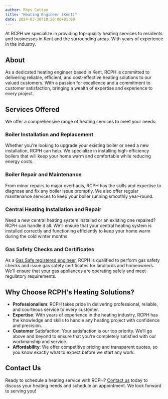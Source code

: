 ```yaml
---
author: Rhys Cottam
title: "Heating Engineer (Kent)"
date: 2024-03-30T18:20:06+01:00
---
```


At RCPH we specialize in providing top-quality heating services to residents and businesses in Kent and the surrounding areas. With years of experience in the industry.

## About

As a dedicated heating engineer based in Kent, RCPH is committed to delivering reliable, efficient, and cost-effective heating solutions to our valued customers. With a passion for excellence and a commitment to customer satisfaction, bringing a wealth of expertise and experience to every project.

## Services Offered

We offer a comprehensive range of heating services to meet your needs:

### Boiler Installation and Replacement

Whether you're looking to upgrade your existing boiler or need a new installation, RCPH can help. We specialize in installing high-efficiency boilers that will keep your home warm and comfortable while reducing energy costs.

### Boiler Repair and Maintenance

From minor repairs to major overhauls, RCPH has the skills and expertise to diagnose and fix any boiler issue promptly. We also offer regular maintenance services to keep your boiler running smoothly year-round.

### Central Heating Installation and Repair

Need a new central heating system installed or an existing one repaired? RCPH can handle it all. We'll ensure that your central heating system is installed correctly and functioning efficiently to keep your home warm during the cold winter months.

### Gas Safety Checks and Certificates

As a <a href="https://www.gassaferegister.co.uk/CheckBusiness?bid=XKJAdLFOLSTgh7P7%252fCTmUQ%253d%253d&cp=pEiTTWuC8BLthShFW1YDfoE1FcNJe3dDk6H%252bDKy5Nh4%253d" target="_blank">Gas Safe registered engineer</a>, RCPH is qualified to perform gas safety checks and issue gas safety certificates for landlords and homeowners. We'll ensure that your gas appliances are operating safely and meet regulatory requirements.

## Why Choose RCPH's Heating Solutions?

- **Professionalism**: RCPH takes pride in delivering professional, reliable, and courteous service to every customer.
- **Expertise**: With years of experience in the heating industry, RCPH has the knowledge and skills to handle any heating project with confidence and precision.
- **Customer** Satisfaction: Your satisfaction is our top priority. We'll go above and beyond to ensure that you're completely satisfied with our workmanship and service.
- **Affordability**: We offer competitive pricing and transparent quotes, so you know exactly what to expect before we start any work.

## Contact Us

Ready to schedule a heating service with RCPH? [Contact us](/#consultation) today to discuss your heating needs and schedule an appointment. We look forward to serving you!